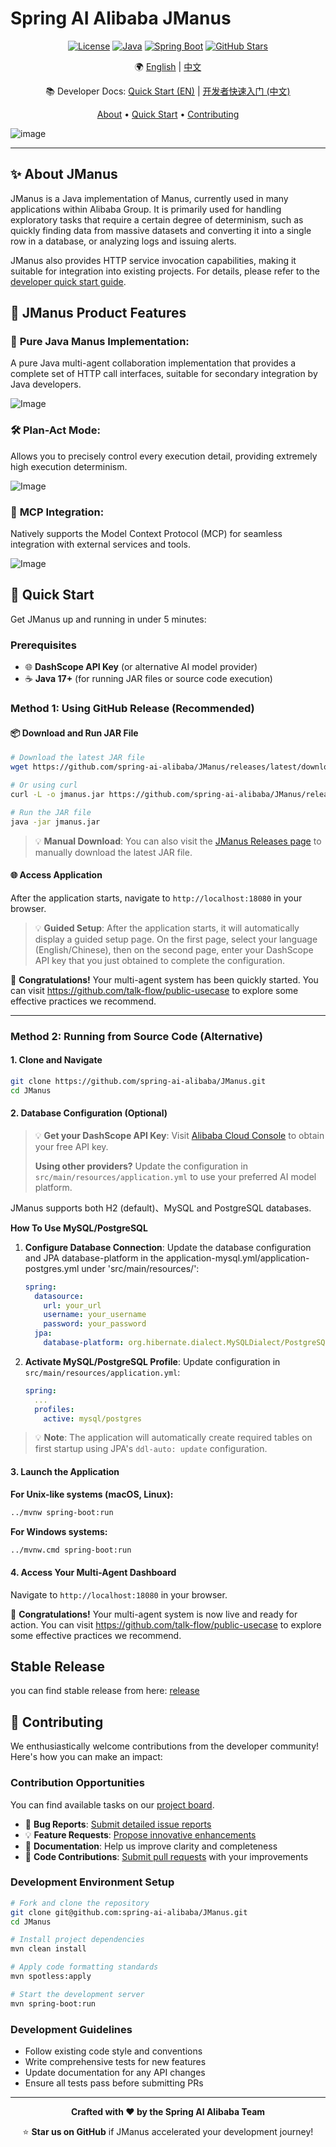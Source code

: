 # Spring AI Alibaba JManus

<div align="center">

[![License](https://img.shields.io/badge/license-Apache%202-blue.svg)](LICENSE)
[![Java](https://img.shields.io/badge/Java-17+-orange.svg)](https://openjdk.java.net/)
[![Spring Boot](https://img.shields.io/badge/Spring%20Boot-3.x-green.svg)](https://spring.io/projects/spring-boot)
[![GitHub Stars](https://img.shields.io/github/stars/alibaba/spring-ai-alibaba.svg)](https://github.com/alibaba/spring-ai-alibaba/stargazers)

🌍 [English](./README.md) | [中文](./README-zh.md)

📚 Developer Docs: [Quick Start (EN)](./README-dev-en.md) | [开发者快速入门 (中文)](./README-dev.md)

[About](#-about) • [Quick Start](#-quick-start) • [Contributing](#-contributing)

</div>

![image](https://github.com/user-attachments/assets/07feeb29-c410-4f56-89bf-532210bc1b63)

---

## ✨ About JManus

JManus is a Java implementation of Manus, currently used in many applications within Alibaba Group. It is primarily used for handling exploratory tasks that require a certain degree of determinism, such as quickly finding data from massive datasets and converting it into a single row in a database, or analyzing logs and issuing alerts.

JManus also provides HTTP service invocation capabilities, making it suitable for integration into existing projects. For details, please refer to the [developer quick start guide](./README-dev-en.md).

## 🎯 JManus Product Features

### 🤖 **Pure Java Manus Implementation**: 

A pure Java multi-agent collaboration implementation that provides a complete set of HTTP call interfaces, suitable for secondary integration by Java developers.

![Image](https://github.com/user-attachments/assets/3d98c1c6-aabb-45a2-b192-7b687093a1ee)

### 🛠️ **Plan-Act Mode**: 

Allows you to precisely control every execution detail, providing extremely high execution determinism.

![Image](https://github.com/user-attachments/assets/a689791f-adf5-44b6-9ea6-151f557a26d4)

### 🔗 **MCP Integration**:

 Natively supports the Model Context Protocol (MCP) for seamless integration with external services and tools.

![Image](https://github.com/user-attachments/assets/2d3f833f-ba45-42b6-8e1b-f3e9cfd40212)




## 🚀 Quick Start

Get JManus up and running in under 5 minutes:

### Prerequisites

- 🌐 **DashScope API Key** (or alternative AI model provider)
- ☕ **Java 17+** (for running JAR files or source code execution)

### Method 1: Using GitHub Release (Recommended)

#### 📦 Download and Run JAR File

```bash
# Download the latest JAR file
wget https://github.com/spring-ai-alibaba/JManus/releases/latest/download/jmanus.jar

# Or using curl
curl -L -o jmanus.jar https://github.com/spring-ai-alibaba/JManus/releases/latest/download/jmanus.jar

# Run the JAR file
java -jar jmanus.jar
```

> 💡 **Manual Download**: You can also visit the [JManus Releases page](https://github.com/spring-ai-alibaba/JManus/releases) to manually download the latest JAR file.

#### 🌐 Access Application

After the application starts, navigate to `http://localhost:18080` in your browser.

> 💡 **Guided Setup**: After the application starts, it will automatically display a guided setup page. On the first page, select your language (English/Chinese), then on the second page, enter your DashScope API key that you just obtained to complete the configuration.

🎉 **Congratulations!** Your multi-agent system has been quickly started. You can visit https://github.com/talk-flow/public-usecase to explore some effective practices we recommend.

---

### Method 2: Running from Source Code (Alternative)

#### 1. Clone and Navigate

```bash
git clone https://github.com/spring-ai-alibaba/JManus.git
cd JManus
```

#### 2. Database Configuration (Optional)

> 💡 **Get your DashScope API Key**: Visit [Alibaba Cloud Console](https://bailian.console.aliyun.com/?tab=model#/api-key) to obtain your free API key.
> 
> **Using other providers?** Update the configuration in `src/main/resources/application.yml` to use your preferred AI model platform.

JManus supports both H2 (default)、MySQL and PostgreSQL databases. 

**How To Use MySQL/PostgreSQL**

1. **Configure Database Connection**:
   Update the database configuration and JPA database-platform in the application-mysql.yml/application-postgres.yml under 'src/main/resources/':

   ```yaml
   spring:
     datasource:
       url: your_url
       username: your_username
       password: your_password
     jpa:
       database-platform: org.hibernate.dialect.MySQLDialect/PostgreSQLDialect
   ```

2. **Activate MySQL/PostgreSQL Profile**:
   Update configuration in `src/main/resources/application.yml`:

   ```yaml
   spring:
     ...
     profiles:
       active: mysql/postgres  
   ```

> 💡 **Note**: The application will automatically create required tables on first startup using JPA's `ddl-auto: update` configuration.

#### 3. Launch the Application

**For Unix-like systems (macOS, Linux):**
```bash
../mvnw spring-boot:run
```

**For Windows systems:**
```bash
../mvnw.cmd spring-boot:run
```

#### 4. Access Your Multi-Agent Dashboard

Navigate to `http://localhost:18080` in your browser.

🎉 **Congratulations!** Your multi-agent system is now live and ready for action. You can visit https://github.com/talk-flow/public-usecase to explore some effective practices we recommend.



## Stable Release

you can find stable release from here:
[release](https://github.com/spring-ai-alibaba/JManus/releases)


## 🤝 Contributing

We enthusiastically welcome contributions from the developer community! Here's how you can make an impact:

### Contribution Opportunities

You can find available tasks on our [project board](https://github.com/orgs/spring-ai-alibaba/projects/1).

- 🐛 **Bug Reports**: [Submit detailed issue reports](https://github.com/spring-ai-alibaba/JManus/issues)
- 💡 **Feature Requests**: [Propose innovative enhancements](https://github.com/spring-ai-alibaba/JManus/issues)
- 📝 **Documentation**: Help us improve clarity and completeness
- 🔧 **Code Contributions**: [Submit pull requests](https://github.com/spring-ai-alibaba/JManus/pulls) with your improvements

### Development Environment Setup

```bash
# Fork and clone the repository
git clone git@github.com:spring-ai-alibaba/JManus.git
cd JManus

# Install project dependencies
mvn clean install

# Apply code formatting standards
mvn spotless:apply

# Start the development server
mvn spring-boot:run
```

### Development Guidelines

- Follow existing code style and conventions
- Write comprehensive tests for new features
- Update documentation for any API changes
- Ensure all tests pass before submitting PRs

---

<div align="center">

**Crafted with ❤️ by the Spring AI Alibaba Team**

⭐ **Star us on GitHub** if JManus accelerated your development journey!

</div>
